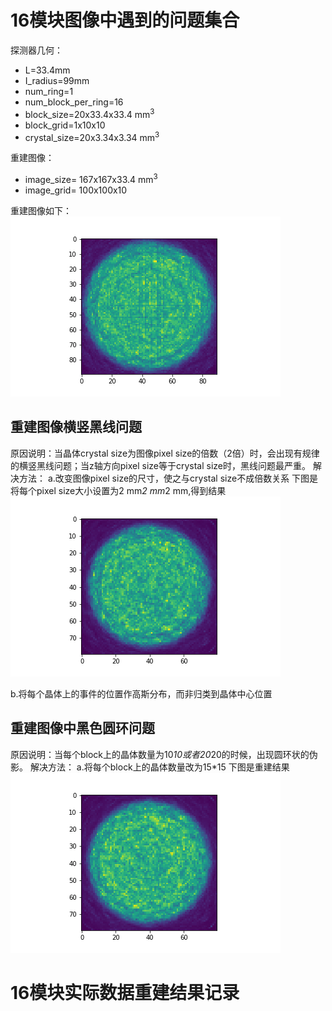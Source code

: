 # 16模块图像中遇到的问题集合
探测器几何：

* L=33.4mm
* I_radius=99mm
* num_ring=1
* num_block_per_ring=16
* block_size=20x33.4x33.4 mm<sup>3</sup>
* block_grid=1x10x10
* crystal_size=20x3.34x3.34 mm<sup>3</sup>

重建图像：

* image_size= 167x167x33.4 mm<sup>3</sup>
* image_grid= 100x100x10

重建图像如下：
![avatar](../picture/16module_with_problems.png)

## 重建图像横竖黑线问题
原因说明：当晶体crystal size为图像pixel size的倍数（2倍）时，会出现有规律的横竖黑线问题；当z轴方向pixel size等于crystal size时，黑线问题最严重。
解决方法：
a.改变图像pixel size的尺寸，使之与crystal size不成倍数关系
下图是将每个pixel size大小设置为2 mm*2 mm*2 mm,得到结果
![avatar](../picture/16module_without_line.png)

b.将每个晶体上的事件的位置作高斯分布，而非归类到晶体中心位置



## 重建图像中黑色圆环问题
原因说明：当每个block上的晶体数量为10*10或者20*20的时候，出现圆环状的伪影。
解决方法：
a.将每个block上的晶体数量改为15*15
下图是重建结果
![avatar](../picture/16module.png)




# 16模块实际数据重建结果记录
